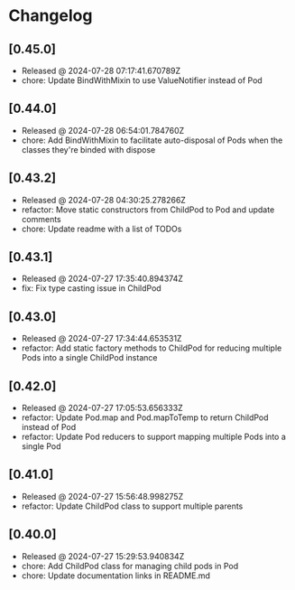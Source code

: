 # Changelog

## [0.45.0]

- Released @ 2024-07-28 07:17:41.670789Z
- chore: Update BindWithMixin to use ValueNotifier instead of Pod

## [0.44.0]

- Released @ 2024-07-28 06:54:01.784760Z
- chore: Add BindWithMixin to facilitate auto-disposal of Pods when the classes they're binded with dispose

## [0.43.2]

- Released @ 2024-07-28 04:30:25.278266Z
- refactor: Move static constructors from ChildPod to Pod and update comments
- chore: Update readme with a list of TODOs

## [0.43.1]

- Released @ 2024-07-27 17:35:40.894374Z
- fix: Fix type casting issue in ChildPod

## [0.43.0]

- Released @ 2024-07-27 17:34:44.653531Z
- refactor: Add static factory methods to ChildPod for reducing multiple Pods into a single ChildPod instance

## [0.42.0]

- Released @ 2024-07-27 17:05:53.656333Z
- refactor: Update Pod.map and Pod.mapToTemp to return ChildPod instead of Pod
- refactor: Update Pod reducers to support mapping multiple Pods into a single Pod

## [0.41.0]

- Released @ 2024-07-27 15:56:48.998275Z
- refactor: Update ChildPod class to support multiple parents

## [0.40.0]

- Released @ 2024-07-27 15:29:53.940834Z
- chore: Add ChildPod class for managing child pods in Pod
- chore: Update documentation links in README.md
